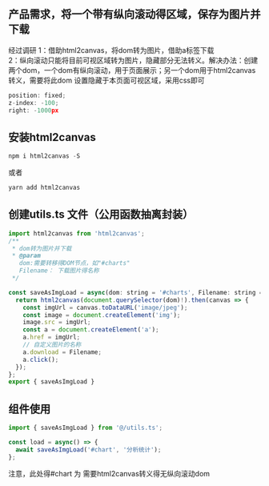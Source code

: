 ## 产品需求，将一个带有纵向滚动得区域，保存为图片并下载
经过调研
1：借助html2canvas，将dom转为图片，借助a标签下载<br />
2：纵向滚动只能将目前可视区域转为图片，隐藏部分无法转义。解决办法：创建两个dom，一个dom有纵向滚动，用于页面展示；另一个dom用于html2canvas转义，需要将此dom 设置隐藏于本页面可视区域，采用css即可

```js
position: fixed; 
z-index: -100;
right: -1000px
```
## 安装html2canvas

```js
npm i html2canvas -S 
```
或者
```js
yarn add html2canvas
```
## 创建utils.ts 文件（公用函数抽离封装）

```js
import html2canvas from 'html2canvas';
/**
 * dom转为图片并下载
 * @param 
   dom:需要转移得DOM节点，如"#charts"
   Filename： 下载图片得名称
 */

const saveAsImgLoad = async(dom: string = '#charts', Filename: string = '统计') => {
  return html2canvas(document.querySelector(dom)!).then(canvas => {
    const imgUrl = canvas.toDataURL('image/jpeg');
    const image = document.createElement('img');
    image.src = imgUrl;
    const a = document.createElement('a');
    a.href = imgUrl;
    // 自定义图片的名称
    a.download = Filename;
    a.click();
  });
};
export { saveAsImgLoad }
```

## 组件使用

```js
import { saveAsImgLoad } from '@/utils.ts';

const load = async() => {
  await saveAsImgLoad('#chart', '分析统计');
};
```
注意，此处得#chart 为 需要html2canvas转义得无纵向滚动dom


